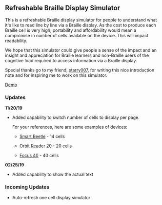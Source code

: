 ## Refreshable Braille Display Simulator

This is a refreshable Braille display simulator for people to understand what it's like to read line by line via a Braille display.  As the cost to produce each Braille cell is very high, portability and affordability would mean a compromise in number of cells available on the device. This will impact readability.

We hope that this simulator could give people a sense of the impact and an insight and appreciation for Braille learners and non-Braille users of the cognitive load required to access information via a Braille display.

Special thanks go to my friend, [starry007](https://fb.me/starry007), for writing this nice introduction note and for inspiring me to work on this simulator.

[Demo](https://swidjaja.github.io/Refreshable-Braille-Display-Simulator)

### Updates
**11/20/19**
- Added capability to switch number of cells to display per page.

  For your references, here are some examples of devices:
    - [Smart Beetle](https://www.hims-inc.com/product/smart-beetle/) - 14 cells
    
    - [Orbit Reader 20](https://www.aph.org/product/orbit-reader-20/) - 20 cells
    
    - [Focus 40](https://www.freedomscientific.com/products/blindness/focus40brailledisplay/) - 40 cells

**02/25/19**
- Added capability to show the actual text 

### Incoming Updates
- Auto-refresh one cell display simulator